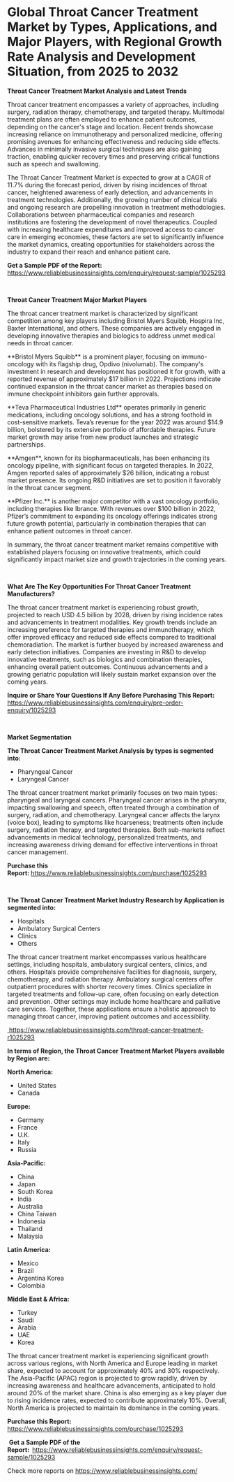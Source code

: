 <p><h1>Global Throat Cancer Treatment Market by Types, Applications, and Major Players, with Regional Growth Rate Analysis and Development Situation, from 2025 to 2032</h1></p><p><strong>Throat Cancer Treatment Market Analysis and Latest Trends</strong></p>
<p><p>Throat cancer treatment encompasses a variety of approaches, including surgery, radiation therapy, chemotherapy, and targeted therapy. Multimodal treatment plans are often employed to enhance patient outcomes, depending on the cancer's stage and location. Recent trends showcase increasing reliance on immunotherapy and personalized medicine, offering promising avenues for enhancing effectiveness and reducing side effects. Advances in minimally invasive surgical techniques are also gaining traction, enabling quicker recovery times and preserving critical functions such as speech and swallowing.</p><p>The Throat Cancer Treatment Market is expected to grow at a CAGR of 11.7% during the forecast period, driven by rising incidences of throat cancer, heightened awareness of early detection, and advancements in treatment technologies. Additionally, the growing number of clinical trials and ongoing research are propelling innovation in treatment methodologies. Collaborations between pharmaceutical companies and research institutions are fostering the development of novel therapeutics. Coupled with increasing healthcare expenditures and improved access to cancer care in emerging economies, these factors are set to significantly influence the market dynamics, creating opportunities for stakeholders across the industry to expand their reach and enhance patient care.</p></p>
<p><strong>Get a Sample PDF of the Report:&nbsp;</strong> <a href="https://www.reliablebusinessinsights.com/enquiry/request-sample/1025293?utm_campaign=2215&utm_medium=2&utm_source=Github&utm_content=ia&utm_term=08032025&utm_id=throat-cancer-treatment">https://www.reliablebusinessinsights.com/enquiry/request-sample/1025293</a></p>
<p>&nbsp;</p>
<p><strong>Throat Cancer Treatment Major Market Players</strong></p>
<p><p>The throat cancer treatment market is characterized by significant competition among key players including Bristol Myers Squibb, Hospira Inc, Baxter International, and others. These companies are actively engaged in developing innovative therapies and biologics to address unmet medical needs in throat cancer.</p><p>**Bristol Myers Squibb** is a prominent player, focusing on immuno-oncology with its flagship drug, Opdivo (nivolumab). The company's investment in research and development has positioned it for growth, with a reported revenue of approximately $17 billion in 2022. Projections indicate continued expansion in the throat cancer market as therapies based on immune checkpoint inhibitors gain further approvals.</p><p>**Teva Pharmaceutical Industries Ltd** operates primarily in generic medications, including oncology solutions, and has a strong foothold in cost-sensitive markets. Teva’s revenue for the year 2022 was around $14.9 billion, bolstered by its extensive portfolio of affordable therapies. Future market growth may arise from new product launches and strategic partnerships.</p><p>**Amgen**, known for its biopharmaceuticals, has been enhancing its oncology pipeline, with significant focus on targeted therapies. In 2022, Amgen reported sales of approximately $26 billion, indicating a robust market presence. Its ongoing R&D initiatives are set to position it favorably in the throat cancer segment.</p><p>**Pfizer Inc.** is another major competitor with a vast oncology portfolio, including therapies like Ibrance. With revenues over $100 billion in 2022, Pfizer’s commitment to expanding its oncology offerings indicates strong future growth potential, particularly in combination therapies that can enhance patient outcomes in throat cancer.</p><p>In summary, the throat cancer treatment market remains competitive with established players focusing on innovative treatments, which could significantly impact market size and growth trajectories in the coming years.</p></p>
<p>&nbsp;</p>
<p><strong>What Are The Key Opportunities For Throat Cancer Treatment Manufacturers?</strong></p>
<p><p>The throat cancer treatment market is experiencing robust growth, projected to reach USD 4.5 billion by 2028, driven by rising incidence rates and advancements in treatment modalities. Key growth trends include an increasing preference for targeted therapies and immunotherapy, which offer improved efficacy and reduced side effects compared to traditional chemoradiation. The market is further buoyed by increased awareness and early detection initiatives. Companies are investing in R&D to develop innovative treatments, such as biologics and combination therapies, enhancing overall patient outcomes. Continuous advancements and a growing geriatric population will likely sustain market expansion over the coming years.</p></p>
<p><strong>Inquire or Share Your Questions If Any Before Purchasing This Report:</strong> <a href="https://www.reliablebusinessinsights.com/enquiry/pre-order-enquiry/1025293?utm_campaign=2215&utm_medium=2&utm_source=Github&utm_content=ia&utm_term=08032025&utm_id=throat-cancer-treatment">https://www.reliablebusinessinsights.com/enquiry/pre-order-enquiry/1025293</a></p>
<p>&nbsp;</p>
<p><strong>Market Segmentation</strong></p>
<p><strong>The Throat Cancer Treatment Market Analysis by types is segmented into:</strong></p>
<p><ul><li>Pharyngeal Cancer</li><li>Laryngeal Cancer</li></ul></p>
<p><p>The throat cancer treatment market primarily focuses on two main types: pharyngeal and laryngeal cancers. Pharyngeal cancer arises in the pharynx, impacting swallowing and speech, often treated through a combination of surgery, radiation, and chemotherapy. Laryngeal cancer affects the larynx (voice box), leading to symptoms like hoarseness; treatments often include surgery, radiation therapy, and targeted therapies. Both sub-markets reflect advancements in medical technology, personalized treatments, and increasing awareness driving demand for effective interventions in throat cancer management.</p></p>
<p><strong>Purchase this Report:&nbsp;</strong><a href="https://www.reliablebusinessinsights.com/purchase/1025293?utm_campaign=2215&utm_medium=2&utm_source=Github&utm_content=ia&utm_term=08032025&utm_id=throat-cancer-treatment">https://www.reliablebusinessinsights.com/purchase/1025293</a></p>
<p>&nbsp;</p>
<p><strong>The Throat Cancer Treatment Market Industry Research by Application is segmented into:</strong></p>
<p><ul><li>Hospitals</li><li>Ambulatory Surgical Centers</li><li>Clinics</li><li>Others</li></ul></p>
<p><p>The throat cancer treatment market encompasses various healthcare settings, including hospitals, ambulatory surgical centers, clinics, and others. Hospitals provide comprehensive facilities for diagnosis, surgery, chemotherapy, and radiation therapy. Ambulatory surgical centers offer outpatient procedures with shorter recovery times. Clinics specialize in targeted treatments and follow-up care, often focusing on early detection and prevention. Other settings may include home healthcare and palliative care services. Together, these applications ensure a holistic approach to managing throat cancer, improving patient outcomes and accessibility.</p></p>
<p><a href="https://www.reliablebusinessinsights.com/throat-cancer-treatment-r1025293?utm_campaign=2215&utm_medium=2&utm_source=Github&utm_content=ia&utm_term=08032025&utm_id=throat-cancer-treatment">&nbsp;https://www.reliablebusinessinsights.com/throat-cancer-treatment-r1025293</a></p>
<p><strong>In terms of Region, the Throat Cancer Treatment Market Players available by Region are:</strong></p>
<p>
    <p> <strong> North America: </strong>
        <ul>
            <li>United States</li>
            <li>Canada</li>
        </ul>
        </p> 
    <p> <strong> Europe: </strong>
        <ul>
            <li>Germany</li>
            <li>France</li>
            <li>U.K.</li>
            <li>Italy</li>
            <li>Russia</li>
        </ul>
        </p> 
    <p> <strong> Asia-Pacific: </strong>
        <ul>
            <li>China</li>
            <li>Japan</li>
            <li>South Korea</li>
            <li>India</li>
            <li>Australia</li>
            <li>China Taiwan</li>
            <li>Indonesia</li>
            <li>Thailand</li>
            <li>Malaysia</li>
        </ul>
        </p> 
    <p> <strong> Latin America: </strong>
        <ul>
            <li>Mexico</li>
            <li>Brazil</li>
            <li>Argentina Korea</li>
            <li>Colombia</li>
        </ul>
        </p> 
    <p> <strong> Middle East & Africa: </strong>
        <ul>
            <li>Turkey</li>
            <li>Saudi</li>
            <li>Arabia</li>
            <li>UAE</li>
            <li>Korea</li>
        </ul>
    </p>
    </p>
<p><p>The throat cancer treatment market is experiencing significant growth across various regions, with North America and Europe leading in market share, expected to account for approximately 40% and 30% respectively. The Asia-Pacific (APAC) region is projected to grow rapidly, driven by increasing awareness and healthcare advancements, anticipated to hold around 20% of the market share. China is also emerging as a key player due to rising incidence rates, expected to contribute approximately 10%. Overall, North America is projected to maintain its dominance in the coming years.</p></p>
<p><strong>Purchase this Report: </strong><a href="https://www.reliablebusinessinsights.com/purchase/1025293?utm_campaign=2215&utm_medium=2&utm_source=Github&utm_content=ia&utm_term=08032025&utm_id=throat-cancer-treatment">https://www.reliablebusinessinsights.com/purchase/1025293</a></p>
<p>&nbsp;<strong>Get a Sample PDF of the Report:&nbsp;&nbsp;</strong><a href="https://www.reliablebusinessinsights.com/enquiry/request-sample/1025293?utm_campaign=2215&utm_medium=2&utm_source=Github&utm_content=ia&utm_term=08032025&utm_id=throat-cancer-treatment">https://www.reliablebusinessinsights.com/enquiry/request-sample/1025293</a></p>
<p><strong></strong></p>
<p>Check more reports on <a href="https://www.reliablebusinessinsights.com/?utm_campaign=2215&utm_medium=2&utm_source=Github&utm_content=ia&utm_term=08032025&utm_id=throat-cancer-treatment">https://www.reliablebusinessinsights.com/</a></p>
